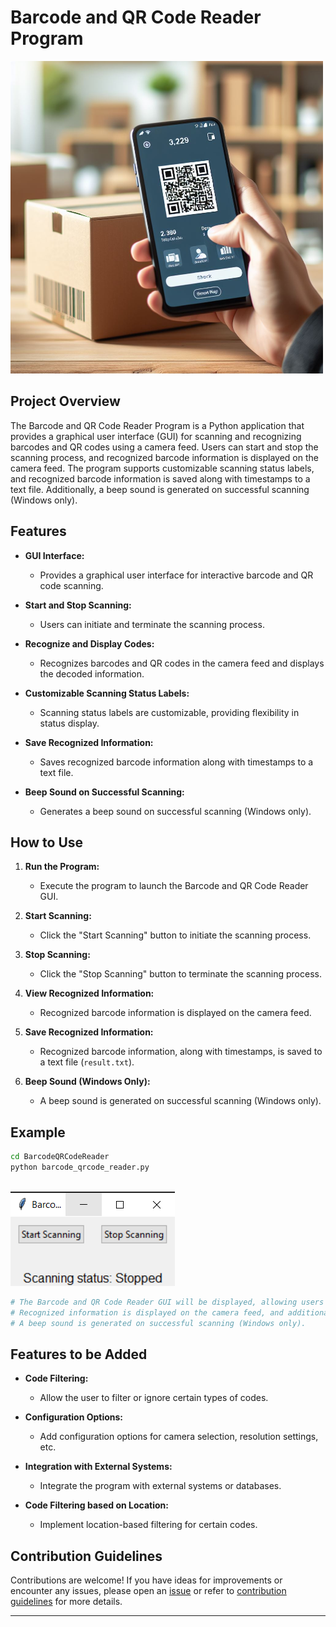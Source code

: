# Barcode and QR Code Reader Program

![QRcode Barcode](../assets/images/readme_images/barcode_qrcode_reader.png)

## Project Overview

The Barcode and QR Code Reader Program is a Python application that provides a graphical user interface (GUI) for scanning and recognizing barcodes and QR codes using a camera feed. Users can start and stop the scanning process, and recognized barcode information is displayed on the camera feed. The program supports customizable scanning status labels, and recognized barcode information is saved along with timestamps to a text file. Additionally, a beep sound is generated on successful scanning (Windows only).

## Features

- **GUI Interface:**

  - Provides a graphical user interface for interactive barcode and QR code scanning.

- **Start and Stop Scanning:**

  - Users can initiate and terminate the scanning process.

- **Recognize and Display Codes:**

  - Recognizes barcodes and QR codes in the camera feed and displays the decoded information.

- **Customizable Scanning Status Labels:**

  - Scanning status labels are customizable, providing flexibility in status display.

- **Save Recognized Information:**

  - Saves recognized barcode information along with timestamps to a text file.

- **Beep Sound on Successful Scanning:**

  - Generates a beep sound on successful scanning (Windows only).

## How to Use

1. **Run the Program:**

   - Execute the program to launch the Barcode and QR Code Reader GUI.

2. **Start Scanning:**

   - Click the "Start Scanning" button to initiate the scanning process.

3. **Stop Scanning:**

   - Click the "Stop Scanning" button to terminate the scanning process.

4. **View Recognized Information:**

   - Recognized barcode information is displayed on the camera feed.

5. **Save Recognized Information:**

   - Recognized barcode information, along with timestamps, is saved to a text file (`result.txt`).

6. **Beep Sound (Windows Only):**

   - A beep sound is generated on successful scanning (Windows only).

## Example

```bash
cd BarcodeQRCodeReader
python barcode_qrcode_reader.py
```

\
![output](../assets/images/output_images/barcode_qrcode_output.png)

```python
# The Barcode and QR Code Reader GUI will be displayed, allowing users to interactively scan and recognize barcodes and QR codes using the camera feed.
# Recognized information is displayed on the camera feed, and additional details are saved to a text file.
# A beep sound is generated on successful scanning (Windows only).
```

## Features to be Added

- **Code Filtering:**

  - Allow the user to filter or ignore certain types of codes.

- **Configuration Options:**

  - Add configuration options for camera selection, resolution settings, etc.

- **Integration with External Systems:**

  - Integrate the program with external systems or databases.

- **Code Filtering based on Location:**

  - Implement location-based filtering for certain codes.

## Contribution Guidelines

Contributions are welcome! If you have ideas for improvements or encounter any issues, please open an [issue](https://github.com/vrm-piyush/Python-Projects/issues/new/choose) or refer to [contribution guidelines](../CONTRIBUTING.md) for more details.

---
